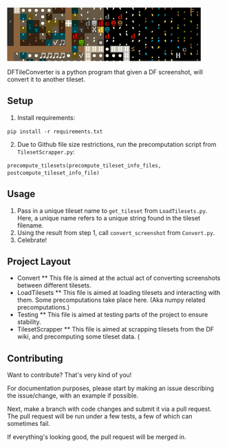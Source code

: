![An example image conversion, before and after being side by side.](resources/Example.png "Example Conversion")

DFTileConverter is a python program that given a DF screenshot, will convert it to another tileset.

## Setup

1. Install requirements:

`pip install -r requirements.txt`

2. Due to Github file size restrictions, run the precomputation script from `TilesetScrapper.py`:

`precompute_tilesets(precompute_tileset_info_files, postcompute_tileset_info_file)`

## Usage

1. Pass in a unique tileset name to `get_tileset` from `LoadTilesets.py`. Here, a unique name refers to a unique string found in the tileset filename.
2. Using the result from step 1, call `convert_screenshot` from `Convert.py`.
3. Celebrate!

## Project Layout

* Convert
** This file is aimed at the actual act of converting screenshots between different tilesets.
* LoadTilesets
** This file is aimed at loading tilesets and interacting with them. Some precomputations take place here. (Aka numpy related precomputations.)
* Testing
** This file is aimed at testing parts of the project to ensure stability.
* TilesetScrapper
** This file is aimed at scrapping tilesets from the DF wiki, and precomputing some tileset data. (

## Contributing

Want to contribute? That's very kind of you!

For documentation purposes, please start by making an issue describing the issue/change, with an example if possible.

Next, make a branch with code changes and submit it via a pull request. The pull request will be run under a few tests, a few of which can sometimes fail.

If everything's looking good, the pull request will be merged in.